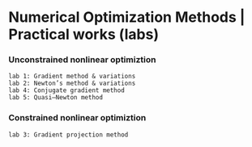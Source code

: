 # Numerical Optimization Methods | Practical works (labs)

### Unconstrained nonlinear optimiztion
	lab 1: Gradient method & variations
	lab 2: Newton’s method & variations
	lab 4: Conjugate gradient method
	lab 5: Quasi–Newton method

### Constrained nonlinear optimiztion
	lab 3: Gradient projection method
